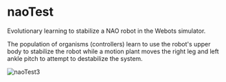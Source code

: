 # naoTest

Evolutionary learning to stabilize a NAO robot in the Webots simulator.

The population of organisms (controllers) learn to use the robot's upper body to stabilize the robot while a motion plant moves the right leg and left ankle pitch to attempt to destabilize the system.

![naoTest3](https://raw.githubusercontent.com/Inexorably/naoTest/media/media/naoTest3compressed.gif)

